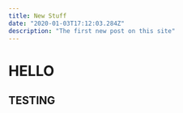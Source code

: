 ```yaml
---
title: New Stuff
date: "2020-01-03T17:12:03.284Z"
description: "The first new post on this site"
---
```


# HELLO

## TESTING 